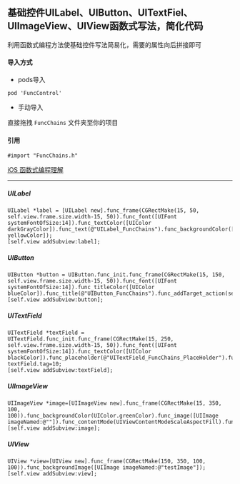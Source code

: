 ## 基础控件UILabel、UIButton、UITextFiel、UIImageView、UIView函数式写法，简化代码
利用函数式编程方法使基础控件写法简易化，需要的属性向后拼接即可

#### 导入方式
+ pods导入
```
pod 'FuncControl'
```
+ 手动导入

直接拖拽 ` FuncChains ` 文件夹至你的项目


#### 引用
```
#import "FuncChains.h"
```

[iOS 函数式编程理解](https://www.jianshu.com/p/f1f06c5b50d3)

---

##### UILabel
```
UILabel *label = [UILabel new].func_frame(CGRectMake(15, 50, self.view.frame.size.width-15, 50)).func_font([UIFont systemFontOfSize:14]).func_textColor([UIColor darkGrayColor]).func_text(@"UILabel_FuncChains").func_backgroundColor([UIColor yellowColor]);
[self.view addSubview:label];
```

##### UIButton
```
UIButton *button = UIButton.func_init.func_frame(CGRectMake(15, 150, self.view.frame.size.width-15, 50)).func_font([UIFont systemFontOfSize:14]).func_titleColor([UIColor blueColor]).func_title(@"UIButton_FuncChains").func_addTarget_action(self,@selector(buttonClick));
[self.view addSubview:button];
```

##### UITextField
```
UITextField *textField = UITextField.func_init.func_frame(CGRectMake(15, 250, self.view.frame.size.width-15, 50)).func_font([UIFont systemFontOfSize:14]).func_textColor([UIColor blackColor]).func_placeholder(@"UITextField_FuncChains_PlaceHolder").func_borderStyle(UITextBorderStyleLine).func_clearButtonMode(UITextFieldViewModeWhileEditing).func_addTarget_action_events(self,@selector(textFieldChange),UIControlEventEditingChanged);
textField.tag=10;
[self.view addSubview:textField];
```

##### UIImageView
```
UIImageView *image=[UIImageView new].func_frame(CGRectMake(15, 350, 100, 100)).func_backgroundColor(UIColor.greenColor).func_image([UIImage imageNamed:@""]).func_contentMode(UIViewContentModeScaleAspectFill).func_addTapGestureTarget_action(self,@selector(imageClick));
[self.view addSubview:image];
```

##### UIView
```
UIView *view=[UIView new].func_frame(CGRectMake(150, 350, 100, 100)).func_backgroundImage([UIImage imageNamed:@"testImage"]);
[self.view addSubview:view];
```


